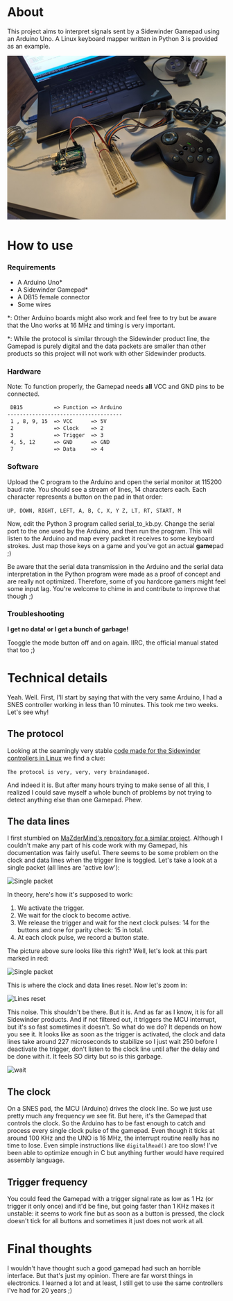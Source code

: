 # About
This project aims to interpret signals sent by a Sidewinder Gamepad using an Arduino Uno. A Linux keyboard mapper written in Python 3 is provided as an example.

![Project](doc/proj.jpg)

# How to use
### Requirements
- A Arduino Uno*
- A Sidewinder Gamepad*
- A DB15 female connector
- Some wires

*: Other Arduino boards might also work and feel free to try but be aware that the Uno works at 16 MHz and timing is very important.

*: While the protocol is similar through the Sidewinder product line, the Gamepad is purely digital and the data packets are smaller than other products so this project will not work with other Sidewinder products.
### Hardware
Note: To function properly, the Gamepad needs **all** VCC and GND pins to be connected.
```
 DB15          => Function => Arduino
-------------------------------------
 1 , 8, 9, 15  => VCC      => 5V
 2             => Clock    => 2
 3             => Trigger  => 3
 4, 5, 12      => GND      => GND
 7             => Data     => 4
```

### Software
Upload the C program to the Arduino and open the serial monitor at 115200 baud rate. You should see a stream of lines, 14 characters each. Each character represents a button on the pad in that order:

```UP, DOWN, RIGHT, LEFT, A, B, C, X, Y Z, LT, RT, START, M```

Now, edit the Python 3 program called serial_to_kb.py. Change the serial port to the one used by the Arduino, and then run the program. This will listen to the Arduino and map every packet it receives to some keyboard strokes. Just map those keys on a game and you've got an actual **game**pad ;)

Be aware that the serial data transmission in the Arduino and the serial data interpretation in the Python program were made as a proof of concept and are really not optimized. Therefore, some of you hardcore gamers might feel some input lag. You're welcome to chime in and contribute to improve that though ;)

### Troubleshooting
**I get no data! or I get a bunch of garbage!**

Tooggle the mode button off and on again. IIRC, the official manual stated that too ;)

# Technical details
Yeah. Well. First, I'll start by saying that with the very same Arduino, I had a SNES controller working in less than 10 minutes. This took me two weeks. Let's see why!
## The protocol
Looking at the seamingly very stable [code made for the Sidewinder controllers in Linux](https://github.com/torvalds/linux/blob/master/drivers/input/joystick/sidewinder.c) we find a clue:

```The protocol is very, very, very braindamaged.```

And indeed it is. But after many hours trying to make sense of all this, I realized I could save myself a whole bunch of problems by not trying to detect anything else than one Gamepad. Phew.
## The data lines
I first stumbled on [MaZderMind's repository for a similar project](https://github.com/MaZderMind/SidewinderInterface). Although I couldn't make any part of his code work with my Gamepad, his documentation was fairly useful. There seems to be some problem on the clock and data lines when the trigger line is toggled. Let's take a look at a single packet (all lines are 'active low'):

![Single packet](doc/ss1.png)

In theory, here's how it's supposed to work:

1. We activate the trigger.
2. We wait for the clock to become active.
3. We release the trigger and wait for the next clock pulses: 14 for the buttons and one for parity check: 15 in total.
4. At each clock pulse, we record a button state.

The picture above sure looks like this right? Well, let's look at this part marked in red:

![Single packet](doc/ss2.png)

This is where the clock and data lines reset. Now let's zoom in:

![Lines reset](doc/ss3.png)

This noise. This shouldn't be there. But it is. And as far as I know, it is for all Sidewinder products. And if not filtered out, it triggers the MCU interrupt, but it's so fast sometimes it doesn't. So what do we do? It depends on how you see it. It looks like as soon as the trigger is activated, the clock and data lines take around 227 microseconds to stabilize so I just wait 250 before I deactivate the trigger, don't listen to the clock line until after the delay and be done with it. It feels SO dirty but so is this garbage.

![wait](doc/ss4.png)

## The clock
On a SNES pad, the MCU (Arduino) drives the clock line. So we just use pretty much any frequency we see fit. But here, it's the Gamepad that controls the clock. So the Arduino has to be fast enough to catch and process every single clock pulse of the gamepad. Even though it ticks at around 100 KHz and the UNO is 16 MHz, the interrupt routine really has no time to lose. Even simple instructions like ```digitalRead()``` are too slow! I've been able to optimize enough in C but anything further would have required assembly language.

## Trigger frequency
You could feed the Gamepad with a trigger signal rate as low as 1 Hz (or trigger it only once) and it'd be fine, but going faster than 1 KHz makes it unstable: it seems to work fine but as soon as a button is pressed, the clock doesn't tick for all buttons and sometimes it just does not work at all.

# Final thoughts
I wouldn't have thought such a good gamepad had such an horrible interface. But that's just my opinion. There are far worst things in electronics. I learned a lot and at least, I still get to use the same controllers I've had for 20 years ;)

